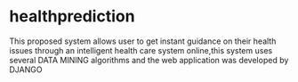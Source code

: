 # healthprediction
 This proposed system allows user to get instant guidance on their health issues through an intelligent health care system online,this system uses several DATA MINING algorithms and the web application was developed by DJANGO
